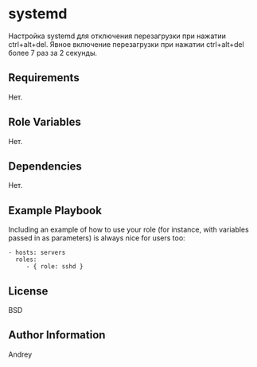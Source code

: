 systemd
=========

Настройка systemd для отключения перезагрузки при нажатии ctrl+alt+del. Явное включение перезагрузки при нажатии ctrl+alt+del более 7 раз за 2 секунды.


Requirements
------------

Нет.

Role Variables
--------------

Нет.

Dependencies
------------

Нет.

Example Playbook
----------------

Including an example of how to use your role (for instance, with variables passed in as parameters) is always nice for users too:

    - hosts: servers
      roles:
         - { role: sshd }

License
-------

BSD

Author Information
------------------

Andrey
